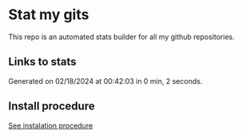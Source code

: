 # Stat my gits

This repo is an automated stats builder for all my github repositories.

## Links to stats


Generated on 02/18/2024 at 00:42:03 in 0 min, 2 seconds.

## Install procedure

[See instalation procedure](./src/install.md)
